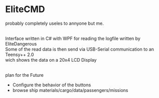 ﻿# EliteCMD
probably completely useles to annyone but me.<br /><br />

Interface written in C# with WPF for reading the logfile written by EliteDangerous<br />
Some of the read data is then send via USB-Serial communication to an Teensy++ 2.0<br />
wich shows the data on a 20x4 LCD Display<br /><br />

plan for the Future<br />
- Configure the behavior of the buttons<br />
- browse ship materials/cargo/data/passengers/missions<br />